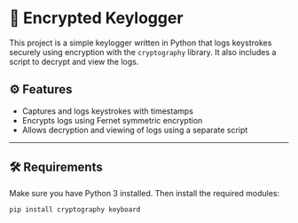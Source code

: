 # 🔐 Encrypted Keylogger

This project is a simple keylogger written in Python that logs keystrokes securely using encryption with the `cryptography` library. It also includes a script to decrypt and view the logs.

## ⚙️ Features

- Captures and logs keystrokes with timestamps
- Encrypts logs using Fernet symmetric encryption
- Allows decryption and viewing of logs using a separate script

---

## 🛠️ Requirements

Make sure you have Python 3 installed. Then install the required modules:

```bash
pip install cryptography keyboard
